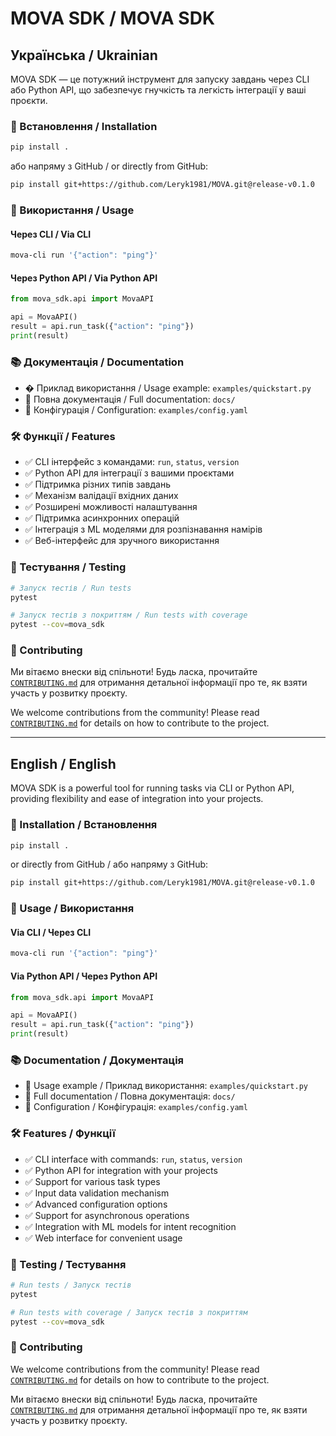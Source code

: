 # MOVA SDK / MOVA SDK

## Українська / Ukrainian

MOVA SDK — це потужний інструмент для запуску завдань через CLI або Python API, що забезпечує гнучкість та легкість інтеграції у ваші проєкти.

### 🔧 Встановлення / Installation

```bash
pip install .
```

або напряму з GitHub / or directly from GitHub:

```bash
pip install git+https://github.com/Leryk1981/MOVA.git@release-v0.1.0
```

### 🚀 Використання / Usage

#### Через CLI / Via CLI

```bash
mova-cli run '{"action": "ping"}'
```

#### Через Python API / Via Python API

```python
from mova_sdk.api import MovaAPI

api = MovaAPI()
result = api.run_task({"action": "ping"})
print(result)
```

### 📚 Документація / Documentation

- � Приклад використання / Usage example: `examples/quickstart.py`
- 📖 Повна документація / Full documentation: `docs/`
- 🔧 Конфігурація / Configuration: `examples/config.yaml`

### 🛠️ Функції / Features

- ✅ CLI інтерфейс з командами: `run`, `status`, `version`
- ✅ Python API для інтеграції з вашими проєктами
- ✅ Підтримка різних типів завдань
- ✅ Механізм валідації вхідних даних
- ✅ Розширені можливості налаштування
- ✅ Підтримка асинхронних операцій
- ✅ Інтеграція з ML моделями для розпізнавання намірів
- ✅ Веб-інтерфейс для зручного використання

### 🧪 Тестування / Testing

```bash
# Запуск тестів / Run tests
pytest

# Запуск тестів з покриттям / Run tests with coverage
pytest --cov=mova_sdk
```

### 🤝 Contributing

Ми вітаємо внески від спільноти! Будь ласка, прочитайте [`CONTRIBUTING.md`](CONTRIBUTING.md) для отримання детальної інформації про те, як взяти участь у розвитку проєкту.

We welcome contributions from the community! Please read [`CONTRIBUTING.md`](CONTRIBUTING.md) for details on how to contribute to the project.

---

## English / English

MOVA SDK is a powerful tool for running tasks via CLI or Python API, providing flexibility and ease of integration into your projects.

### 🔧 Installation / Встановлення

```bash
pip install .
```

or directly from GitHub / або напряму з GitHub:

```bash
pip install git+https://github.com/Leryk1981/MOVA.git@release-v0.1.0
```

### 🚀 Usage / Використання

#### Via CLI / Через CLI

```bash
mova-cli run '{"action": "ping"}'
```

#### Via Python API / Через Python API

```python
from mova_sdk.api import MovaAPI

api = MovaAPI()
result = api.run_task({"action": "ping"})
print(result)
```

### 📚 Documentation / Документація

- 📁 Usage example / Приклад використання: `examples/quickstart.py`
- 📖 Full documentation / Повна документація: `docs/`
- 🔧 Configuration / Конфігурація: `examples/config.yaml`

### 🛠️ Features / Функції

- ✅ CLI interface with commands: `run`, `status`, `version`
- ✅ Python API for integration with your projects
- ✅ Support for various task types
- ✅ Input data validation mechanism
- ✅ Advanced configuration options
- ✅ Support for asynchronous operations
- ✅ Integration with ML models for intent recognition
- ✅ Web interface for convenient usage

### 🧪 Testing / Тестування

```bash
# Run tests / Запуск тестів
pytest

# Run tests with coverage / Запуск тестів з покриттям
pytest --cov=mova_sdk
```

### 🤝 Contributing

We welcome contributions from the community! Please read [`CONTRIBUTING.md`](CONTRIBUTING.md) for details on how to contribute to the project.

Ми вітаємо внески від спільноти! Будь ласка, прочитайте [`CONTRIBUTING.md`](CONTRIBUTING.md) для отримання детальної інформації про те, як взяти участь у розвитку проєкту.